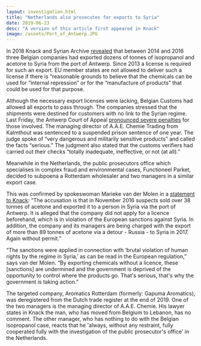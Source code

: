 ```yaml
---
layout: investigation.html
title: "Netherlands also prosecutes for exports to Syria"
date: 2019-06-23
desc: "A version of this article first appeared in Knack"
image: /assets/Port_of_Antwerp.JPG
---
```


In 2018 Knack and Syrian Archive [revealed](https://syrianarchive.org/en/investigations/belgium-isopropanol/) that between 2014 and 2016 three Belgian companies had exported dozens of tonnes of isopropanol and acetone to Syria from the port of Antwerp. Since 2013 a license is required for such an export. EU member states are not allowed to deliver such a license if there is “reasonable grounds to believe that the chemicals can be used for “internal repression” or for the “manufacture of products” that could be used for that purpose.

Although the necessary export licenses were lacking, Belgian Customs had allowed all exports to pass through. The companies stressed that the shipments were destined for customers with no link to the Syrian regime. Last Friday, the Antwerp Court of Appeal [pronounced severe penalties](https://www.knack.be/nieuws/belgie/bedrijven-ook-in-beroep-veroordeeld-voor-export-chemicalien-naar-syrie-zonder-vergunning/article-news-1612385.html) for those involved. The managing director of A.A.E. Chemie Trading from Kalmthout was sentenced to a suspended prison sentence of one year. The judge spoke of “very dangerous and militarily sensitive products” and called the facts “serious.” The judgment also stated that the customs verifiers had carried out their checks “totally inadequate, ineffective, or not (at all).”

Meanwhile in the Netherlands, the public prosecutors office which specialises in complex fraud and environmental cases, Functioneel Parket, decided to subpoena a Rotterdam wholesaler and two managers in a similar export case.

This was confirmed by spokeswoman Marieke van der Molen in a [statement to Knack](https://www.knack.be/nieuws/belgie/de-zaak-isopropanol-ook-nederlands-parket-vervolgt-export-van-chemicalien-naar-syrie/article-normal-1613439.html?utm_medium=social_knack&utm_source=Twitter#Echobox=1592924120): “The accusation is that in November 2016 suspects sold over 38 tonnes of acetone and exported it to a person in Syria via the port of Antwerp. It is alleged that the company did not apply for a licence beforehand, which is in violation of the European sanctions against Syria. In addition, the company and its managers are being charged with the export of more than 89 tonnes of acetone via a detour - Russia - to Syria in 2017. Again without permit.”

“The sanctions were applied in connection with ‘brutal violation of human rights by the regime in Syria,’ as can be read in the European regulation,” says van der Molen. “By exporting chemicals without a licence, these [sanctions] are undermined and the government is deprived of the opportunity to control where the products go. That's serious, that's why the government is taking action.”

The targeted company, Aromatics Rotterdam (formerly: Gapuma Aromatics), was deregistered from the Dutch trade register at the end of 2019. One of the two managers is the managing director of A.A.E. Chemie. His lawyer states in Knack the man, who has moved from Belgium to Lebanon, has no comment. The other manager, who has nothing to do with the Belgian isopropanol case, reacts that he 'always, without any restraint, fully cooperated fully with the investigation of the public prosecutor's office' in the Netherlands.
